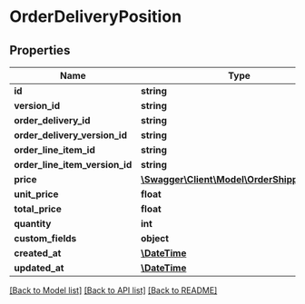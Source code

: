 # OrderDeliveryPosition

## Properties
Name | Type | Description | Notes
------------ | ------------- | ------------- | -------------
**id** | **string** |  | [optional] 
**version_id** | **string** |  | [optional] 
**order_delivery_id** | **string** |  | 
**order_delivery_version_id** | **string** |  | [optional] 
**order_line_item_id** | **string** |  | 
**order_line_item_version_id** | **string** |  | [optional] 
**price** | [**\Swagger\Client\Model\OrderShippingCosts**](OrderShippingCosts.md) |  | [optional] 
**unit_price** | **float** |  | [optional] 
**total_price** | **float** |  | [optional] 
**quantity** | **int** |  | [optional] 
**custom_fields** | **object** |  | [optional] 
**created_at** | [**\DateTime**](\DateTime.md) |  | 
**updated_at** | [**\DateTime**](\DateTime.md) |  | [optional] 

[[Back to Model list]](../../README.md#documentation-for-models) [[Back to API list]](../../README.md#documentation-for-api-endpoints) [[Back to README]](../../README.md)

